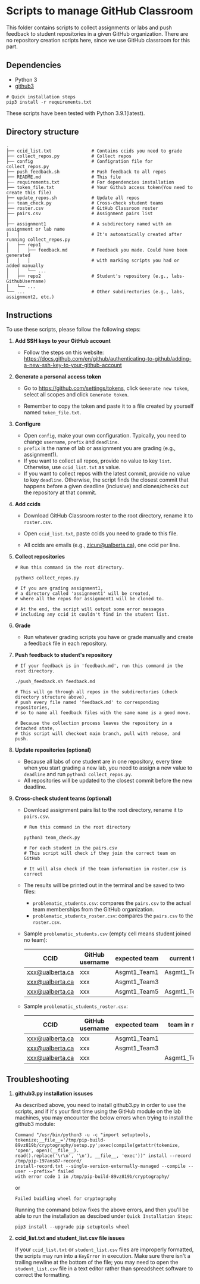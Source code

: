 # Scripts to manage GitHub Classroom

This folder contains scripts to collect assignments or labs and push feedback to student repositories in a given GitHub organization. There are no repository creation scripts here, since we use GitHub classroom for this part.



## Dependencies

- Python 3
- [github3](https://github.com/sigmavirus24/github3.py)

````shell
# Quick installation steps
pip3 install -r requirements.txt
````

These scripts have been tested with Python 3.9.1(latest).



## Directory structure

```
.
├── ccid_list.txt               # Contains ccids you need to grade
├── collect_repos.py            # Collect repos
├── config                      # Configration file for collect_repos.py
├── push_feedback.sh            # Push feedback to all repos
├── README.md                   # This file
├── requirements.txt            # For dependencies installation
├── token_file.txt              # Your Github access token(You need to create this file)
├── update_repos.sh             # Update all repos
├── team_check.py               # Cross-check student teams
├── roster.csv                  # GitHub Classroom roster
├── pairs.csv                   # Assignment pairs list
│
├── assignment1                 # A subdirectory named with an assignment or lab name
│   │                           # It's automatically created after running collect_repos.py
│   ├── repo1
│   │   ├── feedback.md         # Feedback you made. Could have been generated
│   │   │                       # with marking scripts you had or added manually
│   │   └── ...
│   ├── repo2                   # Student's repository (e.g., labs-GithubUsername)
│   └── ...                
└── ...                         # Other subdirectories (e.g., labs, assignment2, etc.)
```



## Instructions

To use these scripts, please follow the following steps:

1. **Add SSH keys to your GitHub account**

   - Follow the steps on this website: https://docs.github.com/en/github/authenticating-to-github/adding-a-new-ssh-key-to-your-github-account

2. **Generate a personal access token**

   - Go to https://github.com/settings/tokens, click `Generate new token`, select all scopes and click `Generate token`.

   - Remember to copy the token and paste it to a file created by yourself named `token_file.txt`.

3. **Configure**

   - Open `config`, make your own configuration. Typically, you need to change `username`, `prefix` and `deadline`.
   - `prefix` is the name of lab or assignment you are grading (e.g., assignment1).
   - If you want to collect all repos, provide no value to key `list`. Otherwise, use `ccid_list.txt` as value.
   - If you want to collect repos with the latest commit, provide no value to key `deadline`. Otherwise, the script finds the closest commit that happens before a given deadline (inclusive) and clones/checks out the repository at that commit.

4. **Add ccids**

   - Download GitHub Classroom roster to the root directory, rename it to `roster.csv`.

   - Open `ccid_list.txt`, paste ccids you need to grade to this file.
   - All ccids are emails (e.g., zicun@ualberta.ca), one ccid per line.

5. **Collect repositories**

   ```shell
   # Run this command in the root directory.

   python3 collect_repos.py

   # If you are grading assignment1,
   # a directory called 'assignment1' will be created,
   # where all the repos for assignment1 will be cloned to.
   
   # At the end, the script will output some error messages 
   # including any ccid it couldn't find in the student list.
   ```

6. **Grade**

   - Run whatever grading scripts you have or grade manually and create a feedback file in each repository.

7. **Push feedback to student's repository**

   ```shell
   # If your feedback is in 'feedback.md', run this command in the root directory.

   ./push_feedback.sh feedback.md

   # This will go through all repos in the subdirectories (check directory structure above),
   # push every file named 'feedback.md' to corresponding repositories,
   # so to name all feedback files with the same name is a good move.

   # Because the collection process leaves the repository in a detached state,
   # this script will checkout main branch, pull with rebase, and push.
   ```

8. **Update repositories (optional)**

   - Because all labs of one student are in one repository, every time when you start grading a new lab, you need to assign a new value to `deadline` and run `python3 collect_repos.py`.
   - All repositories will be updated to the closest commit before the new deadline.

9. **Cross-check student teams (optional)**

   - Download assignment pairs list to the root directory, rename it to `pairs.csv`.

     ```shell
     # Run this command in the root directory
     
     python3 team_check.py
     
     # For each student in the pairs.csv
     # This script will check if they join the correct team on GitHub
     
     # It will also check if the team information in roster.csv is correct
     ```

   - The results will be printed out in the terminal and be saved to two files:

     - `problematic_students.csv`: compares the `pairs.csv` to the actual team memberships from the GitHub organization.
     - `problematic_students_roster.csv`: compares the `pairs.csv` to the `roster.csv`.

   - Sample `problematic_students.csv` (empty cell means student joined no team):

     | CCID            | GitHub username | expected team | current team  |
     | --------------- | --------------- | ------------- | ------------- |
     | xxx@ualberta.ca | xxx             | Asgmt1_Team1  | Asgmt1_Team2  |
     | xxx@ualberta.ca | xxx             | Asgmt1_Team3  |               |
     | xxx@ualberta.ca | xxx             | Asgmt1_Team5  | Asgmt1_Team10 |

   - Sample `problematic_students_roster.csv`:

     | CCID            | GitHub username | expected team | team in roster |
     | --------------- | --------------- | ------------- | -------------- |
     | xxx@ualberta.ca | xxx             | Asgmt1_Team1  |                |
     | xxx@ualberta.ca | xxx             | Asgmt1_Team3  |                |
     | xxx@ualberta.ca | xxx             |               | Asgmt1_Team10  |

     

## Troubleshooting

1. **github3.py installation issuses**
  
   As described above, you need to install github3.py in order to use the scripts, and if it's your first time using the GitHub module on the lab machines, you may encounter the below errors when trying to install the github3 module:
   
   ```
   Command "/usr/bin/python3 -u -c "import setuptools, tokenize;__file__='/tmp/pip-build-
   89vz819b/cryptography/setup.py';exec(compile(getattr(tokenize, 'open', open)(__file__).
   read().replace('\r\n', '\n'), __file__, 'exec'))" install --record /tmp/pip-197ans87-record/
   install-record.txt --single-version-externally-managed --compile --user --prefix=" failed 
   with error code 1 in /tmp/pip-build-89vz819b/cryptography/
   ```

   or

   ```
   Failed buidling wheel for cryptography
   ```

   Running the command below fixes the above errors, and then you'll be able to run the installation as descibed under `Quick Installation Steps`:

   ```
   pip3 install --upgrade pip setuptools wheel
   ```

2. **ccid_list.txt and student_list.csv file issues**

   If your `ccid_list.txt` or `student_list.csv` files are improperly formatted, the scripts may run into a `KeyError` in execution. Make sure there isn't a trailing newline at the bottom of the file; you may need to open the `student_list.csv` file in a text editor rather than spreadsheet software to correct the formatting.
